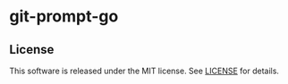 # git-prompt-go

## License
This software is released under the MIT license.
See [LICENSE](LICENSE) for details.